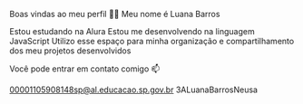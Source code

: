 Boas vindas ao meu perfil 💙💙
Meu nome é Luana Barros 

Estou estudando na Alura
Estou me desenvolvendo na linguagem JavaScript
Utilizo esse espaço para minha organização e compartilhamento dos meu projetos desenvolvidos

Você pode entrar em contato comigo 📫

00001105908148sp@al.educacao.sp.gov.br
3ALuanaBarrosNeusa
